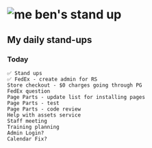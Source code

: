 # ![me](https://avatars2.githubusercontent.com/u/5232044?s=50&v=4) ben's stand up

## My daily stand-ups

### Today

    ✅ Stand ups
    ✅ FedEx - create admin for RS
    Store checkout - $0 charges going through PG
    FedEx question
    Page Parts - update list for installing pages
    Page Parts - test
    Page Parts - code review
    Help with assets service
    Staff meeting
    Training planning
    Admin Login?
    Calendar Fix?
